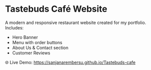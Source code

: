 # Tastebuds Café Website

A modern and responsive restaurant website created for my portfolio.  
Includes:  
- Hero Banner  
- Menu with order buttons  
- About Us & Contact section  
- Customer Reviews  

🌐 Live Demo: https://sanjanarembersu.github.io/Tastebuds-cafe

